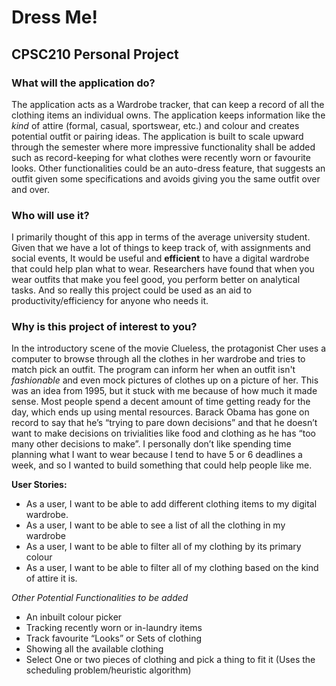 
# Dress Me!

## CPSC210 Personal Project

### What will the application do?

The application acts as a Wardrobe tracker, that can keep a record of all the clothing items an individual owns. The application keeps information like the *kind* of attire (formal, casual, sportswear, etc.) and colour and creates potential outfit or pairing ideas. The application is built to scale upward through the semester where more impressive functionality shall be added such as record-keeping for what clothes were recently worn or favourite looks. Other functionalities could be an auto-dress feature, that suggests an outfit given some specifications and avoids giving you the same outfit over and over.

### Who will use it?

I primarily thought of this app in terms of the average university student. Given that we have a lot of things to keep track of, with assignments and social events, It would be useful and **efficient** to have a digital wardrobe that could help plan what to wear. Researchers have found that when you wear outfits that make you feel good, you perform better on analytical tasks. And so really this project could be used as an aid to productivity/efficiency for anyone who needs it.

### Why is this project of interest to you?

In the introductory scene of the movie Clueless, the protagonist Cher uses a computer to browse through all the clothes in her wardrobe and tries to match pick an outfit. The program can inform her when an outfit isn't *fashionable* and even mock pictures of clothes up on a picture of her. This was an idea from 1995, but it stuck with me because of how much it made sense. Most people spend a decent amount of time getting ready for the day, which ends up using mental resources. Barack Obama has gone on record to say that he’s “trying to pare down decisions” and that he doesn’t want to make decisions on trivialities like food and clothing as he has “too many other decisions to make”. I personally don’t like spending time planning what I want to wear because I tend to have 5 or 6 deadlines a week, and so I wanted to build something that could help people like me.



**User Stories:**
- As a user, I want to be able to add different clothing items to my digital wardrobe.
- As a user, I want to be able to see a list of all the clothing in my wardrobe
- As a user, I want to be able to filter all of my clothing by its primary colour
- As a user, I want to be able to filter all of my clothing based on the kind of attire it is.


*Other Potential Functionalities to be added*
- An inbuilt colour picker
- Tracking recently worn or in-laundry items
- Track favourite “Looks” or Sets of clothing
- Showing all the available clothing
- Select One or two pieces of clothing and pick a thing to fit it (Uses the scheduling problem/heuristic algorithm)

